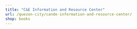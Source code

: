 ```yaml
---
title: "C&E Information and Resource Center"
url: /quezon-city/cande-information-and-resource-center/
shop: books
---
```

